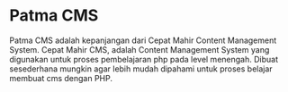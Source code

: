 # Patma CMS

Patma CMS adalah kepanjangan dari Cepat Mahir Content Management System. 
Cepat Mahir CMS, adalah Content Management System yang digunakan untuk 
proses pembelajaran php pada level menengah. 
Dibuat sesederhana mungkin agar lebih mudah dipahami untuk proses belajar membuat cms dengan PHP.


